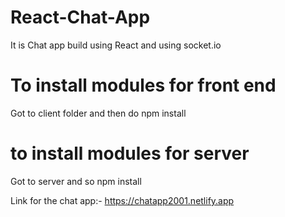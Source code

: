 # React-Chat-App
It is Chat app build using React and using socket.io
# To install modules for front end
Got to client folder and then do npm install
# to install modules for server
Got to server and so npm install

Link for the chat app:- https://chatapp2001.netlify.app
